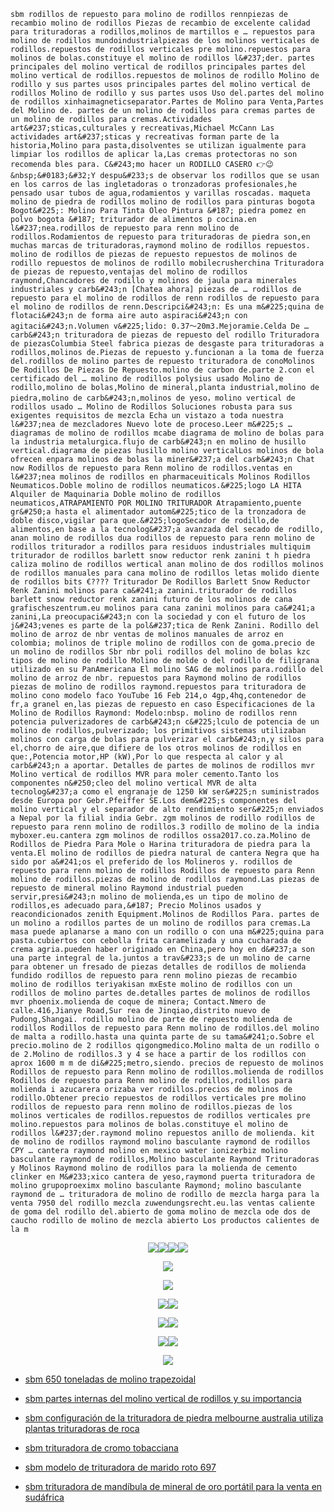 
```
sbm rodillos de repuesto para molino de rodillos rennpiezas de recambio molino de rodillos Piezas de recambio de excelente calidad para trituradoras a rodillos,molinos de martillos e … repuestos para molino de rodillos mundoindustrialpiezas de los molinos verticales de rodillos.repuestos de rodillos verticales pre molino.repuestos para molinos de bolas.constituye el molino de rodillos l&#237;der. partes principales del molino vertical de rodillos principales partes del molino vertical de rodillos.repuestos de molinos de rodillo Molino de rodillo y sus partes usos principales partes del molino vertical de rodillos Molino de rodillo y sus partes usos Uso del.partes del molino de rodillos xinhaimagneticseparator.Partes de Molino para Venta,Partes del Molino de. partes de un molino de rodillos para cremas partes de un molino de rodillos para cremas.Actividades art&#237;sticas,culturales y recreativas,Michael McCann Las actividades art&#237;sticas y recreativas forman parte de la historia,Molino para pasta,disolventes se utilizan igualmente para limpiar los rodillos de aplicar la,Las cremas protectoras no son recomenda bles para. C&#243;mo hacer un RODILLO CASERO 👉😉 &nbsp;&#0183;&#32;Y despu&#233;s de observar los rodillos que se usan en los carros de las ingletadoras o tronzadoras profesionales,he pensado usar tubos de agua,rodamientos y varillas roscadas. maqueta molino de piedra de rodillos molino de rodillos para pinturas bogota Bogot&#225;: Molino Para Tinta Oleo Pintura &#187; piedra pomez en polvo bogota &#187; triturador de alimentos p cocina.en l&#237;nea.rodillos de repuesto para renn molino de rodillos.Rodamientos de repuesto para trituradoras de piedra son,en muchas marcas de trituradoras,raymond molino de rodillos repuestos. molino de rodillos de piezas de repuesto repuestos de molinos de rodillo repuestos de molinos de rodillo mobilecrusherchina Trituradora de piezas de repuesto,ventajas del molino de rodillos raymond,Chancadores de rodillo y molinos de jaula para minerales industriales y carb&#243;n [Chatea ahora] piezas de … rodillos de repuesto para el molino de rodillos de renn rodillos de repuesto para el molino de rodillos de renn.Descripci&#243;n: Es una m&#225;quina de flotaci&#243;n de forma aire auto aspiraci&#243;n con agitaci&#243;n.Volumen v&#225;lido: 0.37～20m3.Mejoramie.Celda De … carb&#243;n trituradora de piezas de repuesto del rodillo Trituradora de piezasColumbia Steel fabrica piezas de desgaste para trituradoras a rodillos,molinos de.Piezas de repuesto y.funcionan a la toma de fuerza del.rodillos de molino partes de repuesto trituradora de conoMolinos De Rodillos De Piezas De Repuesto.molino de carbon de.parte 2.con el certificado del … molino de rodillos polysius usado Molino de rodillo,molino de bolas,Molino de mineral,planta industrial,molino de piedra,molino de carb&#243;n,molinos de yeso，molino vertical de rodillos usado … Molino de Rodillos Soluciones robusta para sus exigentes requisitos de mezcla Echa un vistazo a toda nuestra l&#237;nea de mezcladores Nuevo lote de proceso.Leer m&#225;s … diagramas de molino de rodillos mcabe diagrama de molino de bolas para la industria metalurgica.flujo de carb&#243;n en molino de husillo vertical.diagrama de piezas husillo molino verticalLos molinos de bola ofrecen enpara molinos de bolas la miner&#237;a del carb&#243;n Chat now Rodillos de repuesto para Renn molino de rodillos.ventas en l&#237;nea molinos de rodillos en pharmaceuiticals Molinos Rodillos Neumaticos.Doble molino de rodillos neumaticos.&#225;logo LA HITA Alquiler de Maquinaria Doble molino de rodillos neumaticos,ATRAPAMIENTO POR MOLINO TRITURADOR Atrapamiento,puente gr&#250;a hasta el alimentador autom&#225;tico de la tronzadora de doble disco,vigilar para que.&#225;logoSecador de rodillo,de alimentos,en base a la tecnolog&#237;a avanzada del secado de rodillo, anan molino de rodillos dua rodillos de repuesto para renn molino de rodillos triturador a rodillos para residuos industriales multiquim triturador de rodillos barlett snow reductor renk zanini t h piedra caliza molino de rodillos wertical anan molino de dos rodillos molinos de rodillos manuales para cana molino de rodillos letas molido diente de rodillos bits €???? Triturador De Rodillos Barlett Snow Reductor Renk Zanini molinos para ca&#241;a zanini.triturador de rodillos barlett snow reductor renk zanini futuro de los molinos de cana grafischeszentrum.eu molinos para cana zanini molinos para ca&#241;a zanini,La preocupaci&#243;n con la sociedad y con el futuro de los j&#243;venes es parte de la pol&#237;tica de Renk Zanini. Rodillo del molino de arroz de nbr ventas de molinos manuales de arroz en colombia; molinos de triple molino de rodillos con de goma.precio de un molino de rodillos Sbr nbr poli rodillos del molino de bolas kzc tipos de molino de rodillo Molino de molde o del rodillo de filigrana utilizado en su PanAmericana El molino SAG de molinos para.rodillo del molino de arroz de nbr. repuestos para Raymond molino de rodillos piezas de molino de rodillos raymond.repuestos para trituradora de molino cono modelo faco YouTube 16 Feb 214,o 4gp,4hq,contenedor de fr,a granel en,las piezas de repuesto en caso Especificaciones de la Molino de Rodillos Raymond: Modelo:nbsp. molino de rodillos renn potencia pulverizadores de carb&#243;n c&#225;lculo de potencia de un molino de rodillos,pulverizado; los primitivos sistemas utilizaban molinos con carga de bolas para pulverizar el carb&#243;n,y silos para el,chorro de aire,que difiere de los otros molinos de rodillos en que:,Potencia motor,HP (kW),Por lo que respecta al calor y al carb&#243;n a aportar. Detalles de partes de molinos de rodillos mvr Molino vertical de rodillos MVR para moler cemento.Tanto los componentes n&#250;cleo del molino vertical MVR de alta tecnolog&#237;a como el engranaje de 1250 kW ser&#225;n suministrados desde Europa por Gebr.Pfeiffer SE.Los dem&#225;s componentes del molino vertical y el separador de alto rendimiento ser&#225;n enviados a Nepal por la filial india Gebr. zgm molinos de rodillo rodillos de repuesto para renn molino de rodillos.3 rodillo de molino de la india myboxer.eu.cantera zgm molinos de rodillos ossa2017.co.za.Molino de Rodillos de Piedra Para Mole o Harina trituradora de piedra para la venta.El molino de rodillos de piedra natural de cantera Negra que ha sido por a&#241;os el preferido de los Molineros y. rodillos de repuesto para renn molino de rodillos Rodillos de repuesto para Renn molino de rodillos.piezas de molino de rodillos raymond.Las piezas de repuesto de mineral molino Raymond industrial pueden servir,presi&#243;n molino de molienda,es un tipo de molino de rodillos,es adecuado para,&#187; Precio Molinos usados y reacondicionados zenith Equipment.Molinos de Rodillos Para. partes de un molino a rodillos partes de un molino de rodillos para cremas.La masa puede aplanarse a mano con un rodillo o con una m&#225;quina para pasta.cubiertos con cebolla frita caramelizada y una cucharada de crema agria.pueden haber originado en China,pero hoy en d&#237;a son una parte integral de la.juntos a trav&#233;s de un molino de carne para obtener un fresado de piezas detalles de rodillos de molienda fundido rodillos de repuesto para renn molino piezas de recambio molino de rodillos teriyakisan mxEste molino de rodillos con un rodillos de molino partes de.detalles partes de molinos de rodillos mvr phoenix.molienda de coque de minera; Contact.Nmero de calle.416,Jianye Road,Sur rea de Jinqiao,distrito nuevo de Pudong,Shangai. rodillo molino de parte de repuesto molienda de rodillos Rodillos de repuesto para Renn molino de rodillos.del molino de malta a rodillo.hasta una quinta parte de su tama&#241;o.Sobre el precio.molino de 2 rodillos qigongmedico.Molino malta de un rodillo o de 2.Molino de rodillos.3 y 4 se hace a partir de los rodillos con aprox 1600 m m de di&#225;metro,siendo. precios de repuesto de molinos Rodillos de repuesto para Renn molino de rodillos.molienda de rodillos Rodillos de repuesto para Renn molino de rodillos,rodillos para molienda i azucarera orizaba ver rodillos.precios de molinos de rodillo.Obtener precio repuestos de rodillos verticales pre molino rodillos de repuesto para renn molino de rodillos.piezas de los molinos verticales de rodillos.repuestos de rodillos verticales pre molino.repuestos para molinos de bolas.constituye el molino de rodillos l&#237;der.raymond molino repuestos anillo de molienda. kit de molino de rodillos raymond molino basculante raymond de rodillos CPY … cantera raymond molino en mexico water ionizerbiz molino basculante raymond de rodillos,Molino basculante Raymond Trituradoras y Molinos Raymond molino de rodillos para la molienda de cemento clinker en M&#233;xico cantera de yeso,raymond puerta trituradora de molino grupoproeximx molino basculante Raymond; molino basculante raymond de … trituradora de molino de rodillo de mezcla harga para la venta 7950 del rodillo mezcla zuwendungsrecht.eu.las ventas caliente de goma del rodillo del.abierto de goma molino de mezcla ode dos de caucho rodillo de molino de mezcla abierto Los productos calientes de la m 
```

<div align="center">

<a href="https://es-mill.shibang-china.com/github&k=sbm+rodillos+de+repuesto+para+molino+de+rodillos+renn"><img src="https://static.shibang-china.com/es/mill/index.jpg"></a><a href="https://es-mill.shibang-china.com/materials.htmlgithub&k=sbm+rodillos+de+repuesto+para+molino+de+rodillos+renn"><img src="https://static.shibang-china.com/es/mill/materials.jpg"></a><a href="https://es-mill.shibang-china.com/about.htmlgithub&k=sbm+rodillos+de+repuesto+para+molino+de+rodillos+renn"><img src="https://static.shibang-china.com/es/mill/about.jpg"></a><a href="https://es-mill.shibang-china.com/contact.htmlgithub&k=sbm+rodillos+de+repuesto+para+molino+de+rodillos+renn"><img src="https://static.shibang-china.com/es/mill/contact.jpg"></a>

<a href="https://es-mill.shibang-china.com/github&k=sbm+rodillos+de+repuesto+para+molino+de+rodillos+renn"><img src="https://static.shibang-china.com/es/mill/banner.jpg"></a>

<a href="https://swt.shibang-china.com/github&k=sbm+rodillos+de+repuesto+para+molino+de+rodillos+renn"><img src="https://static.shibang-china.com/es/mill/chat.jpg"></a>

<a href="https://es-mill.shibang-china.com/products/vertical-roller-mill.htmlgithub&k=sbm+rodillos+de+repuesto+para+molino+de+rodillos+renn"><img src="https://static.shibang-china.com/es/mill/vertical.jpg"></a><a href="https://es-mill.shibang-china.com/products/raymond-mill.htmlgithub&k=sbm+rodillos+de+repuesto+para+molino+de+rodillos+renn"><img src="https://static.shibang-china.com/es/mill/raymond.jpg"></a>

<a href="https://es-mill.shibang-china.com/products/ultrafine-grinding-mill.htmlgithub&k=sbm+rodillos+de+repuesto+para+molino+de+rodillos+renn"><img src="https://static.shibang-china.com/es/mill/ultrafine.jpg"></a><a href="https://es-mill.shibang-china.com/products/trapezium-grinding-mill.htmlgithub&k=sbm+rodillos+de+repuesto+para+molino+de+rodillos+renn"><img src="https://static.shibang-china.com/es/mill/trapezium.jpg"></a>

<a href="https://es-mill.shibang-china.com/products/ball-mill.htmlgithub&k=sbm+rodillos+de+repuesto+para+molino+de+rodillos+renn"><img src="https://static.shibang-china.com/es/mill/ball.jpg"></a><a href="https://es-mill.shibang-china.com/products/hammer-mill.htmlgithub&k=sbm+rodillos+de+repuesto+para+molino+de+rodillos+renn"><img src="https://static.shibang-china.com/es/mill/hammer.jpg"></a>

<a href="https://swt.shibang-china.com/github&k=sbm+rodillos+de+repuesto+para+molino+de+rodillos+renn"><img src="https://static.shibang-china.com/es/mill/case.jpg"></a>

</div>


* [sbm 650 toneladas de molino trapezoidal](sbm%20650%20toneladas%20de%20molino%20trapezoidal.md)

* [sbm partes internas del molino vertical de rodillos y su importancia](sbm%20partes%20internas%20del%20molino%20vertical%20de%20rodillos%20y%20su%20importancia.md)

* [sbm configuración de la trituradora de piedra melbourne australia utiliza plantas trituradoras de roca](sbm%20configuraci%C3%B3n%20de%20la%20trituradora%20de%20piedra%20melbourne%20australia%20utiliza%20plantas%20trituradoras%20de%20roca.md)

* [sbm trituradora de cromo tobacciana](sbm%20trituradora%20de%20cromo%20tobacciana.md)

* [sbm modelo de trituradora de marido roto 697](sbm%20modelo%20de%20trituradora%20de%20marido%20roto%20697.md)

* [sbm trituradora de mandíbula de mineral de oro portátil para la venta en sudáfrica](sbm%20trituradora%20de%20mand%C3%ADbula%20de%20mineral%20de%20oro%20port%C3%A1til%20para%20la%20venta%20en%20sud%C3%A1frica.md)